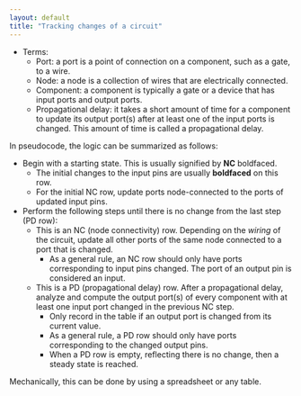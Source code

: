```yaml
---
layout: default
title: "Tracking changes of a circuit"
---
```


* Terms:
  * Port: a port is a point of connection on a component, such as a gate, to a wire.
  * Node: a node is a collection of wires that are electrically connected.
  * Component: a component is typically a gate or a device that has input ports and output ports.
  * Propagational delay: it takes a short amount of time for a component to update its output port(s) after at least one of the input ports is changed. This amount of time is called a propagational delay.

In pseudocode, the logic can be summarized as follows:

* Begin with a starting state. This is usually signified by **NC** boldfaced.
  * The initial changes to the input pins are usually **boldfaced** on this row.
  * For the initial NC row, update ports node-connected to the ports of updated input pins.
* Perform the following steps until there is no change from the last step (PD row):
  * This is an NC (node connectivity) row. Depending on the *wiring* of the circuit, update all other ports of the same node connected to a port that is changed.
    * As a general rule, an NC row should only have ports corresponding to input pins changed. The port of an output pin is considered an input.
  * This is a PD (propagational delay) row. After a propagational delay, analyze and compute the output port(s) of every component with at least one input port changed in the previous NC step.
    * Only record in the table if an output port is changed from its current value.
    * As a general rule, a PD row should only have ports corresponding to the changed output pins.
    * When a PD row is empty, reflecting there is no change, then a steady state is reached.

Mechanically, this can be done by using a spreadsheet or any table.
